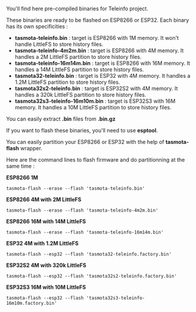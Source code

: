 You'll find here pre-compiled binaries for Teleinfo project.

These binaries are ready to be flashed on ESP8266 or ESP32.
Each binary has its own specificities :
  * **tasmota-teleinfo.bin** : target is ESP8266 with 1M memory. It won't handle LittleFS to store history files.
  * **tasmota-teleinfo-4m2m.bin** : target is ESP8266 with 4M memory. It handles a 2M LittleFS partition to store history files.
  * **tasmota-teleinfo-16m14m.bin** : target is ESP8266 with 16M memory. It handles a 14M LittleFS partition to store history files.
  * **tasmota32-teleinfo.bin** : target is ESP32 with 4M memory. It handles a 1.2M LittleFS partition to store history files.
  * **tasmota32s2-teleinfo.bin** : target is ESP32S2 with 4M memory. It handles a 320k LittleFS partition to store history files.
  * **tasmota32s3-teleinfo-16m10m.bin** : target is ESP32S3 with 16M memory. It handles a 10M LittleFS partition to store history files.

You can easily extract **.bin** files from **.bin.gz**

If you want to flash these binaries, you'll need to use **esptool**.

You can easily partition your ESP8266 or ESP32 with the help of **tasmota-flash** wrapper.

Here are the command lines to flash firmware and do partitionning at the same time :

**ESP8266 1M**

    tasmota-flash --erase --flash 'tasmota-teleinfo.bin'

**ESP8266 4M with 2M LittleFS**

    tasmota-flash --erase --flash 'tasmota-teleinfo-4m2m.bin'
   
**ESP8266 16M with 14M LittleFS**

    tasmota-flash --erase --flash 'tasmota-teleinfo-16m14m.bin'

**ESP32 4M with 1.2M LittleFS**

    tasmota-flash --esp32 --flash 'tasmota32-teleinfo.factory.bin'

**ESP32S2 4M with 320k LittleFS**

    tasmota-flash --esp32 --flash 'tasmota32s2-teleinfo.factory.bin'

**ESP32S3 16M with 10M LittleFS**

    tasmota-flash --esp32 --flash 'tasmota32s3-teleinfo-16m10m.factory.bin'
